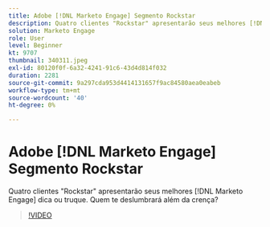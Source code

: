 ```yaml
---
title: Adobe [!DNL Marketo Engage] Segmento Rockstar
description: Quatro clientes "Rockstar" apresentarão seus melhores [!DNL Marketo Engage] dica ou truque. Quem te deslumbrará além da crença?
solution: Marketo Engage
role: User
level: Beginner
kt: 9707
thumbnail: 340311.jpeg
exl-id: 80120f0f-6a32-4241-91c6-43d4d814f032
duration: 2281
source-git-commit: 9a297cda953d4414131657f9ac84580aea0eabeb
workflow-type: tm+mt
source-wordcount: '40'
ht-degree: 0%

---
```


# Adobe [!DNL Marketo Engage] Segmento Rockstar

Quatro clientes &quot;Rockstar&quot; apresentarão seus melhores [!DNL Marketo Engage] dica ou truque. Quem te deslumbrará além da crença?

>[!VIDEO](https://video.tv.adobe.com/v/340311/?quality=12&learn=on)
